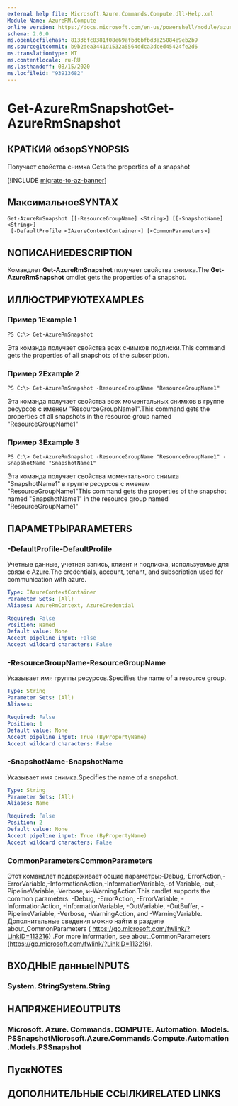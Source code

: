 ```yaml
---
external help file: Microsoft.Azure.Commands.Compute.dll-Help.xml
Module Name: AzureRM.Compute
online version: https://docs.microsoft.com/en-us/powershell/module/azurerm.compute/get-azurermsnapshot
schema: 2.0.0
ms.openlocfilehash: 8133bfc8381f08e69afbd6bfbd3a25084e9eb2b9
ms.sourcegitcommit: b9b2dea3441d1532a5564ddca3dced45424fe2d6
ms.translationtype: MT
ms.contentlocale: ru-RU
ms.lasthandoff: 08/15/2020
ms.locfileid: "93913682"
---
```

# <span data-ttu-id="aeef2-101">Get-AzureRmSnapshot</span><span class="sxs-lookup"><span data-stu-id="aeef2-101">Get-AzureRmSnapshot</span></span>

## <span data-ttu-id="aeef2-102">КРАТКИй обзор</span><span class="sxs-lookup"><span data-stu-id="aeef2-102">SYNOPSIS</span></span>
<span data-ttu-id="aeef2-103">Получает свойства снимка.</span><span class="sxs-lookup"><span data-stu-id="aeef2-103">Gets the properties of a snapshot</span></span>

[!INCLUDE [migrate-to-az-banner](../../includes/migrate-to-az-banner.md)]

## <span data-ttu-id="aeef2-104">Максимальное</span><span class="sxs-lookup"><span data-stu-id="aeef2-104">SYNTAX</span></span>

```
Get-AzureRmSnapshot [[-ResourceGroupName] <String>] [[-SnapshotName] <String>]
 [-DefaultProfile <IAzureContextContainer>] [<CommonParameters>]
```

## <span data-ttu-id="aeef2-105">NОПИСАНИЕ</span><span class="sxs-lookup"><span data-stu-id="aeef2-105">DESCRIPTION</span></span>
<span data-ttu-id="aeef2-106">Командлет **Get-AzureRmSnapshot** получает свойства снимка.</span><span class="sxs-lookup"><span data-stu-id="aeef2-106">The **Get-AzureRmSnapshot** cmdlet gets the properties of a snapshot.</span></span>

## <span data-ttu-id="aeef2-107">ИЛЛЮСТРИРУЮТ</span><span class="sxs-lookup"><span data-stu-id="aeef2-107">EXAMPLES</span></span>

### <span data-ttu-id="aeef2-108">Пример 1</span><span class="sxs-lookup"><span data-stu-id="aeef2-108">Example 1</span></span>
```
PS C:\> Get-AzureRmSnapshot
```

<span data-ttu-id="aeef2-109">Эта команда получает свойства всех снимков подписки.</span><span class="sxs-lookup"><span data-stu-id="aeef2-109">This command gets the properties of all snapshots of the subscription.</span></span>

### <span data-ttu-id="aeef2-110">Пример 2</span><span class="sxs-lookup"><span data-stu-id="aeef2-110">Example 2</span></span>
```
PS C:\> Get-AzureRmSnapshot -ResourceGroupName "ResourceGroupName1"
```

<span data-ttu-id="aeef2-111">Эта команда получает свойства всех моментальных снимков в группе ресурсов с именем "ResourceGroupName1".</span><span class="sxs-lookup"><span data-stu-id="aeef2-111">This command gets the properties of all snapshots in the resource group named "ResourceGroupName1"</span></span>

### <span data-ttu-id="aeef2-112">Пример 3</span><span class="sxs-lookup"><span data-stu-id="aeef2-112">Example 3</span></span>
```
PS C:\> Get-AzureRmSnapshot -ResourceGroupName "ResourceGroupName1" -SnapshotName "SnapshotName1"
```

<span data-ttu-id="aeef2-113">Эта команда получает свойства моментального снимка "SnapshotName1" в группе ресурсов с именем "ResourceGroupName1"</span><span class="sxs-lookup"><span data-stu-id="aeef2-113">This command gets the properties of the snapshot named "SnapshotName1" in the resource group named "ResourceGroupName1"</span></span>

## <span data-ttu-id="aeef2-114">ПАРАМЕТРЫ</span><span class="sxs-lookup"><span data-stu-id="aeef2-114">PARAMETERS</span></span>

### <span data-ttu-id="aeef2-115">-DefaultProfile</span><span class="sxs-lookup"><span data-stu-id="aeef2-115">-DefaultProfile</span></span>
<span data-ttu-id="aeef2-116">Учетные данные, учетная запись, клиент и подписка, используемые для связи с Azure.</span><span class="sxs-lookup"><span data-stu-id="aeef2-116">The credentials, account, tenant, and subscription used for communication with azure.</span></span>

```yaml
Type: IAzureContextContainer
Parameter Sets: (All)
Aliases: AzureRmContext, AzureCredential

Required: False
Position: Named
Default value: None
Accept pipeline input: False
Accept wildcard characters: False
```

### <span data-ttu-id="aeef2-117">-ResourceGroupName</span><span class="sxs-lookup"><span data-stu-id="aeef2-117">-ResourceGroupName</span></span>
<span data-ttu-id="aeef2-118">Указывает имя группы ресурсов.</span><span class="sxs-lookup"><span data-stu-id="aeef2-118">Specifies the name of a resource group.</span></span>

```yaml
Type: String
Parameter Sets: (All)
Aliases: 

Required: False
Position: 1
Default value: None
Accept pipeline input: True (ByPropertyName)
Accept wildcard characters: False
```

### <span data-ttu-id="aeef2-119">-SnapshotName</span><span class="sxs-lookup"><span data-stu-id="aeef2-119">-SnapshotName</span></span>
<span data-ttu-id="aeef2-120">Указывает имя снимка.</span><span class="sxs-lookup"><span data-stu-id="aeef2-120">Specifies the name of a snapshot.</span></span>

```yaml
Type: String
Parameter Sets: (All)
Aliases: Name

Required: False
Position: 2
Default value: None
Accept pipeline input: True (ByPropertyName)
Accept wildcard characters: False
```

### <span data-ttu-id="aeef2-121">CommonParameters</span><span class="sxs-lookup"><span data-stu-id="aeef2-121">CommonParameters</span></span>
<span data-ttu-id="aeef2-122">Этот командлет поддерживает общие параметры:-Debug,-ErrorAction,-ErrorVariable,-InformationAction,-InformationVariable,-of Variable,-out,-PipelineVariable,-Verbose, и-WarningAction.</span><span class="sxs-lookup"><span data-stu-id="aeef2-122">This cmdlet supports the common parameters: -Debug, -ErrorAction, -ErrorVariable, -InformationAction, -InformationVariable, -OutVariable, -OutBuffer, -PipelineVariable, -Verbose, -WarningAction, and -WarningVariable.</span></span> <span data-ttu-id="aeef2-123">Дополнительные сведения можно найти в разделе about_CommonParameters ( https://go.microsoft.com/fwlink/?LinkID=113216) .</span><span class="sxs-lookup"><span data-stu-id="aeef2-123">For more information, see about_CommonParameters (https://go.microsoft.com/fwlink/?LinkID=113216).</span></span>

## <span data-ttu-id="aeef2-124">ВХОДНЫЕ данные</span><span class="sxs-lookup"><span data-stu-id="aeef2-124">INPUTS</span></span>

### <span data-ttu-id="aeef2-125">System. String</span><span class="sxs-lookup"><span data-stu-id="aeef2-125">System.String</span></span>

## <span data-ttu-id="aeef2-126">НАПРЯЖЕНИЕ</span><span class="sxs-lookup"><span data-stu-id="aeef2-126">OUTPUTS</span></span>

### <span data-ttu-id="aeef2-127">Microsoft. Azure. Commands. COMPUTE. Automation. Models. PSSnapshot</span><span class="sxs-lookup"><span data-stu-id="aeef2-127">Microsoft.Azure.Commands.Compute.Automation.Models.PSSnapshot</span></span>

## <span data-ttu-id="aeef2-128">Пуск</span><span class="sxs-lookup"><span data-stu-id="aeef2-128">NOTES</span></span>

## <span data-ttu-id="aeef2-129">ДОПОЛНИТЕЛЬНЫЕ ССЫЛКИ</span><span class="sxs-lookup"><span data-stu-id="aeef2-129">RELATED LINKS</span></span>

